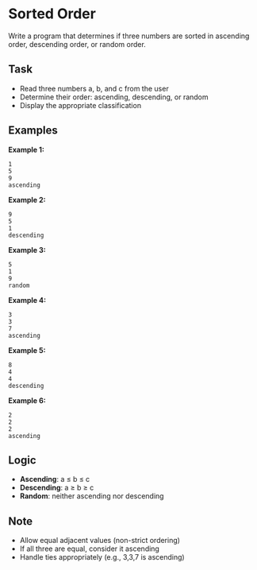 # Sorted Order

Write a program that determines if three numbers are sorted in ascending order, descending order, or random order.

## Task
- Read three numbers a, b, and c from the user
- Determine their order: ascending, descending, or random
- Display the appropriate classification

## Examples
**Example 1:**
```
1
5
9
ascending
```

**Example 2:**
```
9
5
1
descending
```

**Example 3:**
```
5
1
9
random
```

**Example 4:**
```
3
3
7
ascending
```

**Example 5:**
```
8
4
4
descending
```

**Example 6:**
```
2
2
2
ascending
```

## Logic
- **Ascending**: a ≤ b ≤ c
- **Descending**: a ≥ b ≥ c
- **Random**: neither ascending nor descending

## Note
- Allow equal adjacent values (non-strict ordering)
- If all three are equal, consider it ascending
- Handle ties appropriately (e.g., 3,3,7 is ascending)